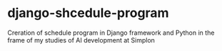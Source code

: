 # django-shcedule-program
Creration of schedule program in Django framework and Python in the frame of my studies of AI development at Simplon
